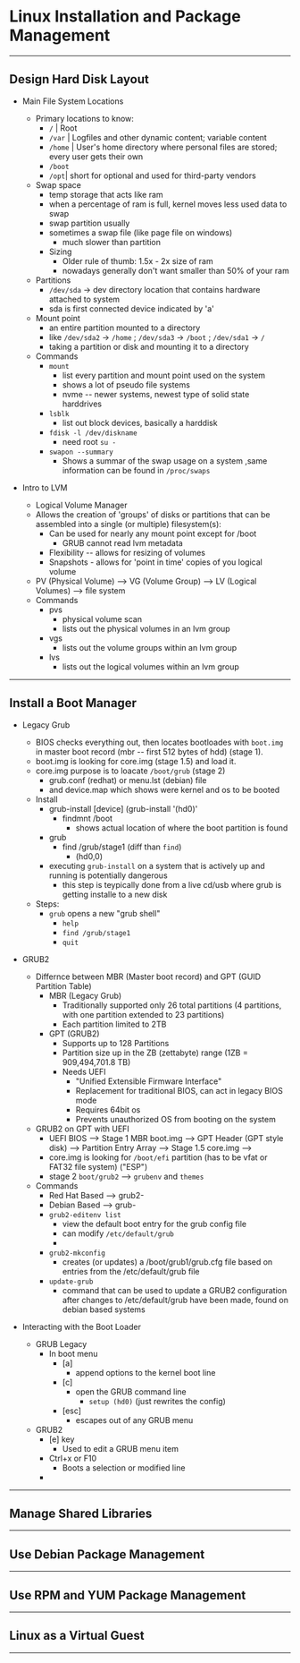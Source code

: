 # Linux Installation and Package Management
---
## Design Hard Disk Layout
- Main File System Locations
  - Primary locations to know:
    - `/` | Root
    - `/var` | Logfiles and other dynamic content; variable content
    - `/home` | User's home directory where personal files are stored; every user gets their own
    - `/boot` 
    - `/opt`| short for optional and used for third-party vendors
  - Swap space
    - temp storage that acts like ram
    - when a percentage of ram is full, kernel moves less used data to swap
    - swap partition usually
    - sometimes a swap file (like page file on windows)
      - much slower than partition
    - Sizing
      - Older rule of thumb: 1.5x - 2x size of ram
      - nowadays generally don't want smaller than 50% of your ram
  - Partitions
    - `/dev/sda` -> dev directory location that contains hardware attached to system
    - sda is first connected device indicated by 'a'
  - Mount point
    - an entire partition mounted to a directory
    - like `/dev/sda2` -> `/home` ; `/dev/sda3` -> `/boot` ; `/dev/sda1` -> `/`
    - taking a partition or disk and mounting it to a directory
  - Commands
    - `mount`
      - list every partition and mount point used on the system
      - shows a lot of pseudo file systems
      - nvme -- newer systems, newest type of solid state harddrives
    - `lsblk`
      - list out block devices, basically a harddisk
    - `fdisk -l /dev/diskname`
      - need root `su -`
    - `swapon --summary`
      - Shows a summar of the swap usage on a system ,same information can be found in `/proc/swaps`
    
- Intro to LVM
  - Logical Volume Manager
  - Allows the creation of 'groups' of disks or partitions that can be assembled into a single (or multiple) filesystem(s):
    - Can be used for nearly any mount point except for /boot
      - GRUB cannot read lvm metadata
    - Flexibility -- allows for resizing of volumes
    - Snapshots - allows for 'point in time' copies of you logical volume
  - PV (Physical Volume) --> VG (Volume Group) --> LV (Logical Volumes) --> file system
  - Commands
    - pvs
      - physical volume scan
      - lists out the physical volumes in an lvm group
    - vgs
      - lists out the volume groups within an lvm group
    - lvs
      - lists out the logical volumes within an lvm group


---
## Install a Boot Manager
- Legacy Grub
  - BIOS checks everything out, then locates bootloades with `boot.img` in master boot record (mbr -- first 512 bytes of hdd) (stage 1).
  - boot.img is looking for core.img (stage 1.5) and load it. 
  - core.img purpose is to loacate `/boot/grub` (stage 2)
    - grub.conf (redhat) or menu.lst (debian) file
    - and device.map which shows were kernel and os to be booted
  - Install
    - grub-install [device] (grub-install '(hd0)'
      - findmnt /boot
        - shows actual location of where the boot partition is found
    - grub
      - find /grub/stage1 (diff than `find`)
        - (hd0,0)
    - executing `grub-install` on a system that is actively up and running is potentially dangerous
      - this step is teypically done from a live cd/usb where grub is getting installe to a new disk
  - Steps:
    - `grub` opens a new "grub shell"
      - `help`
      - `find /grub/stage1` 
      - `quit`
    
- GRUB2
  - Differnce between MBR (Master boot record) and GPT (GUID Partition Table)
    - MBR (Legacy Grub)
      - Traditionally supported only 26 total partitions (4 partitions, with one partition extended to 23 partitions)
      - Each partition limited to 2TB
    - GPT (GRUB2)
      - Supports up to 128 Partitions
      - Partition size up in the ZB (zettabyte) range (1ZB = 909,494,701.8 TB)
      - Needs UEFI
        - "Unified Extensible Firmware Interface"
        - Replacement for traditional BIOS, can act in legacy BIOS mode
        - Requires 64bit os
        - Prevents unauthorized OS from booting on the system
  - GRUB2 on GPT with UEFI
    - UEFI BIOS --> Stage 1 MBR boot.img --> GPT Header (GPT style disk) --> Partition Entry Array --> Stage 1.5 core.img --> 
    - core.img is looking for `/boot/efi` partition (has to be vfat or FAT32 file system) ("ESP")
    - stage 2 `boot/grub2` --> `grubenv` and `themes`
  - Commands
    - Red Hat Based --> grub2-<command>
    - Debian Based --> grub-<command>
    - `grub2-editenv list`
      - view the default boot entry for the grub config file
      - can modify `/etc/default/grub`
      - 
    - `grub2-mkconfig`
      - creates (or updates) a /boot/grub1/grub.cfg file based on entries from the /etc/default/grub file
    - `update-grub`
      - command that can be used to update a GRUB2 configuration after changes to /etc/default/grub have been made, found on debian based systems
     

- Interacting with the Boot Loader
  - GRUB Legacy
    - In boot menu
      - [a]
        - append options to the kernel boot line
      - [c]
        - open the GRUB command line
          - `setup (hd0)` (just rewrites the config)
      - [esc]
        - escapes out of any GRUB menu
  - GRUB2
    - [e] key
      - Used to edit a GRUB menu item
    - Ctrl+x or F10
      - Boots a selection or modified line
    -

---
## Manage Shared Libraries


---
## Use Debian Package Management


---
## Use RPM and YUM Package Management


---
## Linux as a Virtual Guest


---
